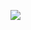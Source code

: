 [![](https://mermaid.ink/img/pako:eNp9UstO6zAQ_ZXRbLoJFQ5J81iwAqRKgBC9ugsaFpZtWovEDrZDgdB_x07a8pAgkhXPnDPnjMfukWkusMSHWm_YmhoHl7eVAv8tXIiOjk5hjFupyLLCC2msg5v5dYX3AT2AsQcXgmnFv6AB-E9ryakTPRxq4fypozV80mFbqYPSviAIvF_Q2op3EMZoc2VXN1It_QKuhVUTBw11bH2win9T-Wc6L2KF4Lu01KofYpAW3EbUzwI22nD72cl39mDxs5tw5LXejDFM5uo58IfKyX4C32X-Eh-blE2rjVvOhx9QxnSn3E6qY0xYu3dt_J6uBEx2-WA5qu88xvRQunC6xQgbYRoqub_wPnAqdGvRiApLv-XUPFZYqa3n0c7pxatiWDrfVIRdG0Z5JunK0AbLhzCGCAWXzs9hfEHDQ4qwpepO62Zf6EMse3zBkhxn0yQpZsdFlmR5Soo0wlcs82KanpyQWZokWRKTjGwjfBsEyDROZjNC4pykeZFnxfYDxeXdvw?type=png)](https://mermaid.live/edit#pako:eNp9UstO6zAQ_ZXRbLoJFQ5J81iwAqRKgBC9ugsaFpZtWovEDrZDgdB_x07a8pAgkhXPnDPnjMfukWkusMSHWm_YmhoHl7eVAv8tXIiOjk5hjFupyLLCC2msg5v5dYX3AT2AsQcXgmnFv6AB-E9ryakTPRxq4fypozV80mFbqYPSviAIvF_Q2op3EMZoc2VXN1It_QKuhVUTBw11bH2win9T-Wc6L2KF4Lu01KofYpAW3EbUzwI22nD72cl39mDxs5tw5LXejDFM5uo58IfKyX4C32X-Eh-blE2rjVvOhx9QxnSn3E6qY0xYu3dt_J6uBEx2-WA5qu88xvRQunC6xQgbYRoqub_wPnAqdGvRiApLv-XUPFZYqa3n0c7pxatiWDrfVIRdG0Z5JunK0AbLhzCGCAWXzs9hfEHDQ4qwpepO62Zf6EMse3zBkhxn0yQpZsdFlmR5Soo0wlcs82KanpyQWZokWRKTjGwjfBsEyDROZjNC4pykeZFnxfYDxeXdvw)